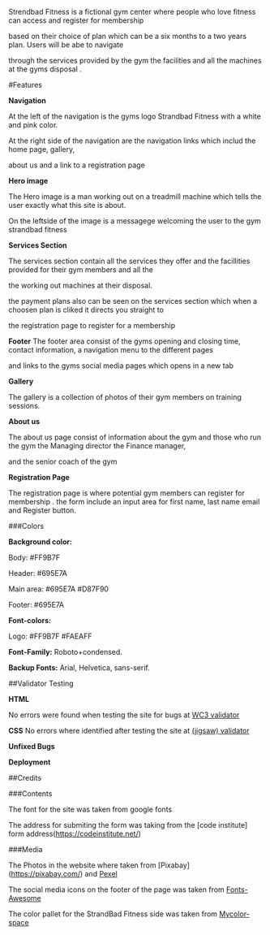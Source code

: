 Strendbad Fitness is a fictional gym center where people who love fitness can access and register for membership

based on their choice of plan which can be a six months to a two years plan. Users will be abe to navigate 

through the services provided by the gym the facilities and all the machines at the gyms disposal .

#Features

**Navigation**

At the left of the navigation is the gyms logo Strandbad Fitness with a white and pink color.

At the right side of the navigation are the navigation links which includ the home page, gallery,

about us and a link to a registration page


**Hero image**

The Hero image is a man working out on a treadmill machine which tells the user exactly what this site is about.

On the leftside of the image is a messagege welcoming the user to the gym strandbad fitness



**Services Section**

The services section contain all the services they offer and the facillities provided for their gym members and all the 

the working out machines at their disposal. 

the payment plans also can be seen on the services section which when a choosen plan is cliked it directs you straight to

the registration page to register for a membership



**Footer**
The footer area consist of the gyms opening and closing time, contact information, a navigation menu to the different pages

and links to the gyms social media pages which opens in a new tab

**Gallery**

The gallery is a collection of photos of their gym members on training sessions.


**About us**

The about us page consist of information about the gym and those who run the gym the Managing director the Finance manager,

and the senior coach of the gym



**Registration Page**

The registration page is where potential gym members can register for membership
.
the form include an input area for first name, last name email and Register button.



###Colors

**Background color:**

   Body: #FF9B7F
   
   Header: #695E7A
   
   Main area: #695E7A #D87F90
   
   Footer: #695E7A
   
**Font-colors:**

   Logo: #FF9B7F #FAEAFF
   
**Font-Family:** Roboto+condensed.

**Backup Fonts:** Arial, Helvetica, sans-serif.

##Validator Testing

**HTML**

   No errors were found when testing the site  for bugs at [WC3 validator](https://validator.w3.org/)
   
**CSS**
   No errors where identified after testing the site at [(jigsaw) validator](https://jigsaw.w3.org/css-validator/)
   
**Unfixed Bugs**

**Deployment**

##Credits

###Contents

The font for the site was taken from google fonts

The address for submiting the form was taking from the [code institute] form address(https://codeinstitute.net/)

###Media

The Photos in the website where taken from [Pixabay] (https://pixabay.com/) and [Pexel](https://www.pexels.com/)

The social media icons on the footer of the page was taken from [Fonts-Awesome]()

The color pallet for the StrandBad Fitness side was taken from [Mycolor-space]()
